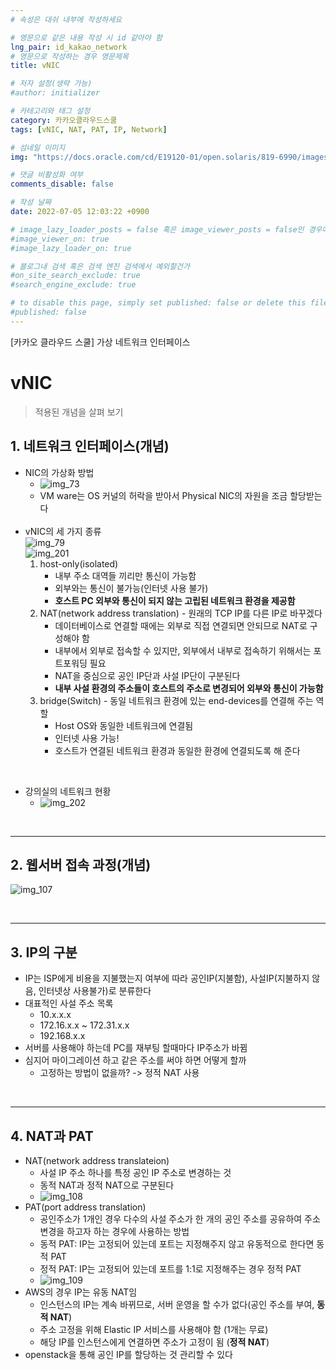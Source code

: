 ```yaml
---
# 속성은 대쉬 내부에 작성하세요

# 영문으로 같은 내용 작성 시 id 같아야 함
lng_pair: id_kakao_network
# 영문으로 작성하는 경우 영문제목
title: vNIC

# 저자 설정(생략 가능)
#author: initializer

# 카테고리와 태그 설정
category: 카카오클라우드스쿨
tags: [vNIC, NAT, PAT, IP, Network]

# 섬네일 이미지
img: "https://docs.oracle.com/cd/E19120-01/open.solaris/819-6990/images/VNIC-Confij_Single.gif"

# 댓글 비활성화 여부
comments_disable: false

# 작성 날짜
date: 2022-07-05 12:03:22 +0900

# image_lazy_loader_posts = false 혹은 image_viewer_posts = false인 경우에만 사용하세요
#image_viewer_on: true
#image_lazy_loader_on: true

# 블로그내 검색 혹은 검색 엔진 검색에서 예외할건가
#on_site_search_exclude: true
#search_engine_exclude: true

# to disable this page, simply set published: false or delete this file
#published: false
---
```


<!-- outline-start -->

[카카오 클라우드 스쿨] 가상 네트워크 인터페이스

<!-- outline-end -->




# vNIC
> 적용된 개념을 살펴 보기


## 1. 네트워크 인터페이스(개념)
* NIC의 가상화 방법
  * ![img_73](https://user-images.githubusercontent.com/104918800/177329536-e7c3891b-0a41-4673-96e0-ad519a8a873b.png)
  * VM ware는 OS 커널의 허락을 받아서 Physical NIC의 자원을 조금 할당받는다 <br> <br>
* vNIC의 세 가지 종류 <br> ![img_79](https://user-images.githubusercontent.com/104918800/177329553-8b99cf50-86b8-4a82-aadc-0a5d9b751e6b.png) <br> ![img_201](https://user-images.githubusercontent.com/104918800/178199994-b51a3b5d-965a-4de4-bc49-10912a7246fa.png)
  1. host-only(isolated)
     * 내부 주소 대역들 끼리만 통신이 가능함
     * 외부와는 통신이 불가능(인터넷 사용 불가)
     * **호스트 PC 외부와 통신이 되지 않는 고립된 네트워크 환경을 제공함**
  2. NAT(network address translation) - 원래의 TCP IP를 다른 IP로 바꾸겠다
     * 데이터베이스로 연결할 때에는 외부로 직접 연결되면 안되므로 NAT로 구성해야 함
     * 내부에서 외부로 접속할 수 있지만, 외부에서 내부로 접속하기 위해서는 포트포워딩 필요
     * NAT을 중심으로 공인 IP단과 사설 IP단이 구분된다
     * **내부 사설 환경의 주소들이 호스트의 주소로 변경되어 외부와 통신이 가능함**
  3. bridge(Switch) - 동일 네트워크 환경에 있는 end-devices를 연결해 주는 역할
     * Host OS와 동일한 네트워크에 연결됨
     * 인터넷 사용 가능!
     * 호스트가 연결된 네트워크 환경과 동일한 환경에 연결되도록 해 준다

<br>

* 강의실의 네트워크 현황
  * ![img_202](https://user-images.githubusercontent.com/104918800/178199999-6c1a4972-b45c-493c-812d-7a21d40305bf.png)

<br>
<hr>


## 2. 웹서버 접속 과정(개념)
![img_107](https://user-images.githubusercontent.com/104918800/177329630-1b41ae19-1570-4d03-8e19-52a89efdbad2.png)

<br>
<hr>


## 3. IP의 구분
* IP는 ISP에게 비용을 지불했는지 여부에 따라 공인IP(지불함), 사설IP(지불하지 않음, 인터넷상 사용불가)로 분류한다
* 대표적인 사설 주소 목록
  * 10.x.x.x
  * 172.16.x.x ~ 172.31.x.x
  * 192.168.x.x
* 서버를 사용해야 하는데 PC를 재부팅 할때마다 IP주소가 바뀜
* 심지어 마이그레이션 하고 같은 주소를 써야 하면 어떻게 할까
  * 고정하는 방법이 없을까? -> 정적  NAT 사용

<br>
<hr>


## 4. NAT과 PAT
* NAT(network address translateion)
  * 사설 IP 주소 하나를 특정 공인 IP 주소로 변경하는 것
  * 동적 NAT과 정적 NAT으로 구분된다
  * ![img_108](https://user-images.githubusercontent.com/104918800/177329632-b8f0e623-5322-4b3a-8e64-94cdd49f150a.png)
* PAT(port address translation)
  * 공인주소가 1개인 경우 다수의 사설 주소가 한 개의 공인 주소를 공유하여 주소 변경을 하고자 하는 경우에 사용하는 방법
  * 동적 PAT: IP는 고정되어 있는데 포트는 지정해주지 않고 유동적으로 한다면 동적 PAT
  * 정적 PAT: IP는 고정되어 있는데 포트를 1:1로 지정해주는 경우 정적 PAT
  * ![img_109](https://user-images.githubusercontent.com/104918800/177329634-5c655180-5b58-42af-bee7-2115272b63e5.png)
* AWS의 경우 IP는 유동 NAT임
  * 인스턴스의 IP는 계속 바뀌므로, 서버 운영을 할 수가 없다(공인 주소를 부여, **동적 NAT**)
  * 주소 고정을 위해 Elastic IP 서비스를 사용해야 함 (1개는 무료)
  * 해당 IP를 인스턴스에게 연결하면 주소가 고정이 됨 (**정적 NAT**)
* openstack을 통해 공인 IP를 할당하는 것 관리할 수 있다
